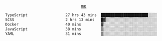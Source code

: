 <p align="center">
  <samp>
    <a href="https://yiwwhl.com">me</a>
  </samp>
</p>

<!--START_SECTION:waka-->

```txt
TypeScript                 27 hrs 43 mins  █████████████████████░░░░   84.20 %
SCSS                       2 hrs 13 mins   █▓░░░░░░░░░░░░░░░░░░░░░░░   06.77 %
Docker                     40 mins         ▓░░░░░░░░░░░░░░░░░░░░░░░░   02.07 %
JavaScript                 38 mins         ▒░░░░░░░░░░░░░░░░░░░░░░░░   01.97 %
YAML                       31 mins         ▒░░░░░░░░░░░░░░░░░░░░░░░░   01.59 %
```

<!--END_SECTION:waka-->